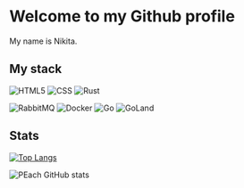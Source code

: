 # Welcome to my Github profile

My name is Nikita.

## My stack

![HTML5](https://img.shields.io/badge/-HTML5-E34F26?style=for-the-badge&logo=HTML5&logoColor=white)
![CSS](https://img.shields.io/badge/-CSS3-E34F26?style=for-the-badge&color=green&logo=CSS3&logoColor=white)
![Rust](https://img.shields.io/static/v1?style=for-the-badge&message=Rust&color=000000&logo=Rust&logoColor=FFFFFF&label=)

![RabbitMQ](https://img.shields.io/static/v1?style=for-the-badge&message=RabbitMQ&color=FF6600&logo=RabbitMQ&logoColor=FFFFFF&label=)
![Docker](https://img.shields.io/static/v1?style=for-the-badge&message=Docker&color=2496ED&logo=Docker&logoColor=FFFFFF&label=)
![Go](https://img.shields.io/badge/go-%2300ADD8.svg?style=for-the-badge&logo=go&logoColor=white)
![GoLand](https://img.shields.io/static/v1?style=for-the-badge&message=GoLand&color=000000&logo=GoLand&logoColor=FFFFFF&label=)


## Stats 
[![Top Langs](https://github-readme-stats.vercel.app/api/top-langs/?username=vsPeach&theme=codeSTACKr&langs_count=5)](https://github.com/anuraghazra/github-readme-stats)

![PEach GitHub stats](https://github-readme-stats.vercel.app/api?username=vsPEach&show_icons=true&theme=codeSTACKr)

